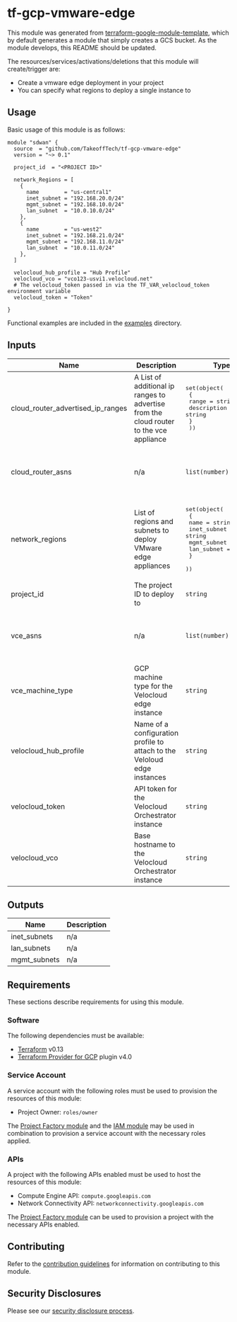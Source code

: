 # tf-gcp-vmware-edge

This module was generated from [terraform-google-module-template](https://github.com/terraform-google-modules/terraform-google-module-template/), which by default generates a module that simply creates a GCS bucket. As the module develops, this README should be updated.

The resources/services/activations/deletions that this module will create/trigger are:

- Create a vmware edge deployment in your project
- You can specify what regions to deploy a single instance to

## Usage

Basic usage of this module is as follows:

```hcl
module "sdwan" {
  source  = "github.com/TakeoffTech/tf-gcp-vmware-edge"
  version = "~> 0.1"

  project_id  = "<PROJECT ID>"

  network_Regions = [
    {
      name        = "us-central1"
      inet_subnet = "192.168.20.0/24"
      mgmt_subnet = "192.168.10.0/24"
      lan_subnet  = "10.0.10.0/24"
    },
    {
      name        = "us-west2"
      inet_subnet = "192.168.21.0/24"
      mgmt_subnet = "192.168.11.0/24"
      lan_subnet  = "10.0.11.0/24"
    },
  ]

  velocloud_hub_profile = "Hub Profile"
  velocloud_vco = "vco123-usvi1.velocloud.net"
  # The velocloud_token passed in via the TF_VAR_velocloud_token environment variable
  velocloud_token = "Token"

}
```

Functional examples are included in the
[examples](./examples/) directory.

<!-- BEGINNING OF PRE-COMMIT-TERRAFORM DOCS HOOK -->
## Inputs

| Name | Description | Type | Default | Required |
|------|-------------|------|---------|:--------:|
| cloud\_router\_advertised\_ip\_ranges | A List of additional ip ranges to advertise from the cloud router to the vce appliance | <pre>set(object(<br>    {<br>      range       = string<br>      description = string<br>    }<br>  ))</pre> | `[]` | no |
| cloud\_router\_asns | n/a | `list(number)` | <pre>[<br>  65120,<br>  65121,<br>  65122,<br>  65123<br>]</pre> | no |
| network\_regions | List of regions and subnets to deploy VMware edge appliances | <pre>set(object(<br>    {<br>      name        = string<br>      inet_subnet = string<br>      mgmt_subnet = string<br>      lan_subnet  = string<br>    }<br>  ))</pre> | `[]` | no |
| project\_id | The project ID to deploy to | `string` | n/a | yes |
| vce\_asns | n/a | `list(number)` | <pre>[<br>  65220,<br>  65221,<br>  65222,<br>  65223<br>]</pre> | no |
| vce\_machine\_type | GCP machine type for the Velocloud edge instance | `string` | `"n2-standard-4"` | no |
| velocloud\_hub\_profile | Name of a configuration profile to attach to the Veloloud edge instances | `string` | `"Hubs-Test"` | no |
| velocloud\_token | API token for the Velocloud Orchestrator instance | `string` | n/a | yes |
| velocloud\_vco | Base hostname to the Velocloud Orchestrator instance | `string` | n/a | yes |

## Outputs

| Name | Description |
|------|-------------|
| inet\_subnets | n/a |
| lan\_subnets | n/a |
| mgmt\_subnets | n/a |

<!-- END OF PRE-COMMIT-TERRAFORM DOCS HOOK -->

## Requirements

These sections describe requirements for using this module.

### Software

The following dependencies must be available:

- [Terraform][terraform] v0.13
- [Terraform Provider for GCP][terraform-provider-gcp] plugin v4.0

### Service Account

A service account with the following roles must be used to provision
the resources of this module:

- Project Owner: `roles/owner`

The [Project Factory module][project-factory-module] and the
[IAM module][iam-module] may be used in combination to provision a
service account with the necessary roles applied.

### APIs

A project with the following APIs enabled must be used to host the
resources of this module:

- Compute Engine API: `compute.googleapis.com`
- Network Connectivity API: `networkconnectivity.googleapis.com`

The [Project Factory module][project-factory-module] can be used to
provision a project with the necessary APIs enabled.

## Contributing

Refer to the [contribution guidelines](./CONTRIBUTING.md) for
information on contributing to this module.

[iam-module]: https://registry.terraform.io/modules/terraform-google-modules/iam/google
[project-factory-module]: https://registry.terraform.io/modules/terraform-google-modules/project-factory/google
[terraform-provider-gcp]: https://www.terraform.io/docs/providers/google/index.html
[terraform]: https://www.terraform.io/downloads.html

## Security Disclosures

Please see our [security disclosure process](./SECURITY.md).
